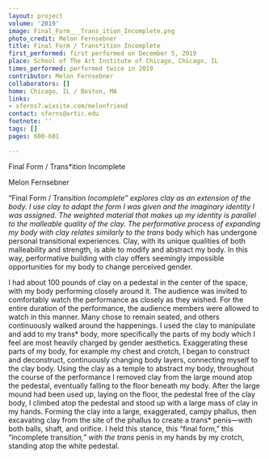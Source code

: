 ```yaml
---
layout: project
volume: '2019'
image: Final_Form___Trans_ition_Incomplete.png
photo_credit: Melon Fernsebner
title: Final Form / Trans*ition Incomplete
first_performed: first performed on December 5, 2019
place: School of The Art Institute of Chicago, Chicago, IL
times_performed: performed twice in 2019
contributor: Melon Fernsebner
collaborators: []
home: Chicago, IL / Boston, MA
links:
- sferns7.wixsite.com/melonfriend
contact: sferns@artic.edu
footnote: ''
tags: []
pages: 600-601

---
```


Final Form / Trans*ition Incomplete

Melon Fernsebner

“Final Form / Trans*ition Incomplete” explores clay as an extension of the body. I use clay to adapt the form I was given and the imaginary identity I was assigned. The weighted material that makes up my identity is parallel to the malleable quality of the clay. The performative process of expanding my body with clay relates similarly to the trans* body which has undergone personal transitional experiences. Clay, with its unique qualities of both malleability and strength, is able to modify and abstract my body. In this way, performative building with clay offers seemingly impossible opportunities for my body to change perceived gender.

I had about 100 pounds of clay on a pedestal in the center of the space, with my body performing closely around it. The audience was invited to comfortably watch the performance as closely as they wished. For the entire duration of the performance, the audience members were allowed to watch in this manner. Many chose to remain seated, and others continuously walked around the happenings. I used the clay to manipulate and add to my trans* body, more specifically the parts of my body which I feel are most heavily charged by gender aesthetics. Exaggerating these parts of my body, for example my chest and crotch, I began to construct and deconstruct, continuously changing body layers, connecting myself to the clay body. Using the clay as a temple to abstract my body, throughout the course of the performance I removed clay from the large mound atop the pedestal, eventually falling to the floor beneath my body. After the large mound had been used up, laying on the floor, the pedestal free of the clay body, I climbed atop the pedestal and stood up with a large mass of clay in my hands. Forming the clay into a large, exaggerated, campy phallus, then excavating clay from the site of the phallus to create a trans* penis—with both balls, shaft, and orifice. I held this stance, this “final form,” this “incomplete trans*ition,” with the trans* penis in my hands by my crotch, standing atop the white pedestal.
